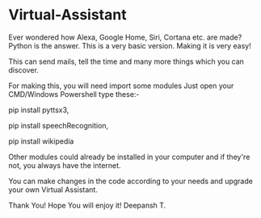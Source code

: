 # Virtual-Assistant
Ever wondered how Alexa, Google Home, Siri, Cortana etc. are made? Python is the answer.
This is a very basic version. Making it is very easy! 

This can send mails, tell the time and many more things which you can discover.

For making this, you will need import some modules
Just open your CMD/Windows Powershell type these:-

pip install pyttsx3,

pip install speechRecognition,

pip install wikipedia

Other modules could already be installed in your computer and if they're not, you always have the internet.

You can make changes in the code according to your needs and upgrade your own Virtual Assistant.

Thank You! Hope You will enjoy it!
Deepansh T.



